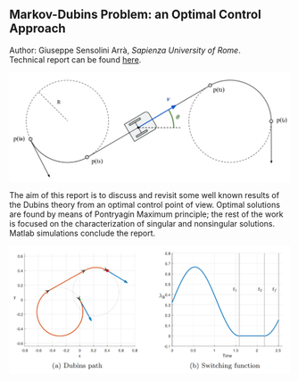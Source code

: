 ## Markov-Dubins Problem: an Optimal Control Approach

Author: Giuseppe Sensolini Arrà, *Sapienza University of Rome*.\
Technical report can be found [here](Markov-Dubins_problem_an_optimal_control_approach.pdf).

<img src="simulations/img/unicycle.PNG"  width="800" align="center">

The aim of this report is to discuss and revisit some well known results of the Dubins theory from an optimal control point of view. Optimal solutions are found by means of Pontryagin Maximum principle; the rest of the work is focused on the characterization of singular and nonsingular solutions. Matlab simulations conclude the report.

<img src="simulations/img/dubins.PNG"  width="800"  align="center">
